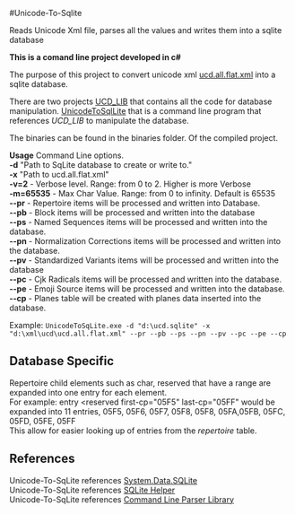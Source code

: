 #Unicode-To-Sqlite


Reads Unicode Xml file, parses all the values and writes them into a sqlite database

**This is a comand line project developed in c#**

The purpose of this project to convert unicode xml [ucd.all.flat.xml](https://github.com/behnam/unicode-ucdxml/blob/master/ucd.all.flat.xml)
into a sqlite database.

There are two projects [UCD_LIB](https://github.com/Amourspirit/Unicode-To-Sqlite/tree/master/UCD_LIB) that contains all the code for 
database manipulation. [UnicodeToSqlLite](https://github.com/Amourspirit/Unicode-To-Sqlite/tree/master/UnicodeToSqlLite) that is a
command line program that references *UCD_LIB* to manipulate the database.


The binaries can be found in the binaries folder. Of the compiled project.

**Usage**
Command Line options.  
**-d** "Path to SqLite database to create or write to."  
**-x** "Path to ucd.all.flat.xml"  
**-v=2** - Verbose level. Range: from 0 to 2. Higher is more Verbose  
**-m=65535** - Max Char Value. Range: from 0 to infinity. Default is 65535  
**--pr** - Repertoire items will be processed and written into Database.  
**--pb** - Block items will be processed and written into the database  
**--ps** - Named Sequences items will be processed and written into the database.  
**--pn** - Normalization Corrections items will be processed and written into the database.  
**--pv** - Standardized Variants items will be processed and written into the database  
**--pc** - Cjk Radicals items will be processed and written into the database.  
**--pe** - Emoji Source items will be processed and written into the database.  
**--cp** - Planes table will be created with planes data inserted into the database.

Example: `UnicodeToSqLite.exe -d "d:\ucd.sqlite" -x "d:\xml\ucd\ucd.all.flat.xml" --pr --pb --ps --pn --pv --pc --pe --cp`

## Database Specific
Repertoire child elements such as char, reserved that have a range are expanded into one entry for each element.  
For example: entry <reserved first-cp="05F5" last-cp="05FF"  would be expanded into 11 entries,  05F5, 05F6, 05F7, 05F8, 05F8, 05FA,05FB, 05FC, 05FD, 05FE, 05FF  
This allow for easier looking up of entries from the *repertoire* table.  

## References
Unicode-To-SqLite references [System.Data.SQLite](https://system.data.sqlite.org/index.html/doc/trunk/www/downloads.wiki)   
Unicode-To-SqLite references [SQLite Helper](http://www.codeproject.com/Articles/746191/SQLite-Helper-Csharp)  
Unicode-To-SqLite references [Command Line Parser Library](https://commandline.codeplex.com/)  


